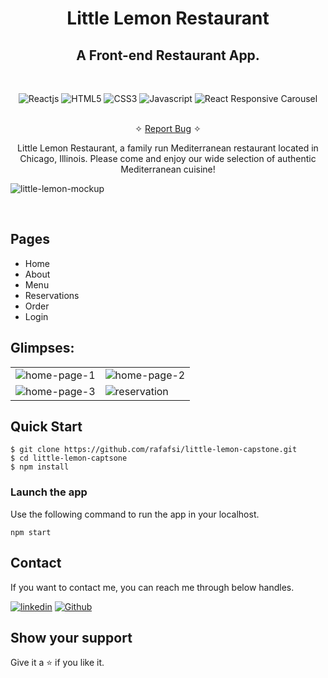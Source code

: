 <h1 align="center">Little Lemon Restaurant</h1>

<h2 align="center">A Front-end Restaurant App.</h2>

<br />
<p align="center">
    <img src="https://img.shields.io/badge/React-20232A?style=for-the-badge&logo=react&logoColor=61DAFB" alt="Reactjs" />
    <img src="https://img.shields.io/badge/HTML5-E34F26?style=for-the-badge&logo=html5&logoColor=white" alt="HTML5" />
    <img src="https://img.shields.io/badge/CSS3-1572B6?style=for-the-badge&logo=css3&logoColor=white" alt="CSS3" />
    <img src="https://img.shields.io/badge/JavaScript-323330?style=for-the-badge&logo=javascript&logoColor=F7DF1E" alt="Javascript" />
    <img src="https://img.shields.io/badge/React Responsive Carousel-FFFFFF?style=for-the-badge&logo=react-responsive-carousel&logoColor=000000" alt="React Responsive Carousel" />
</p>

<p align="center"> 
    <br />&#10023;
    <a href="https://github.com/rafafsi/little-lemon-capstone/issues">Report Bug</a>   &#10023;
  </p>

  <p align="center"> 
    Little Lemon Restaurant, a family run Mediterranean restaurant located in Chicago, Illinois. Please come and enjoy our wide selection of authentic Mediterranean cuisine!
  </p>
  
  ![little-lemon-mockup](https://user-images.githubusercontent.com/86061018/223877263-0c0a5f2a-2f73-4f0e-9238-4a9e67757f51.png)
  
<br />

## Pages

- Home
- About
- Menu
- Reservations
- Order
- Login
  <br />

## Glimpses:

<table>
  <tr>
    <td><img src="https://user-images.githubusercontent.com/86061018/223878990-b88169b3-8f1f-4d20-a5b0-9bff3b55007d.png" alt="home-page-1" /></td>
    <td><img src="https://user-images.githubusercontent.com/86061018/223877324-3b30ef35-af15-421b-9ef5-1d90d5e18c92.png" alt="home-page-2" /></td>
  </tr>
  <tr>
    <td><img src="https://user-images.githubusercontent.com/86061018/223877346-16056eca-315a-4877-8586-bbfbe5c0b398.png" alt="home-page-3" /></td>
    <td><img src="https://user-images.githubusercontent.com/86061018/223879168-4805253d-fbfd-470d-88ed-6b865b6524fe.png" alt="reservation" /></td>
  </tr>
</table>

## Quick Start

```shell
$ git clone https://github.com/rafafsi/little-lemon-capstone.git
$ cd little-lemon-captsone
$ npm install
```

### Launch the app

Use the following command to run the app in your localhost.

```
npm start
```

## Contact

If you want to contact me, you can reach me through below handles.

[![linkedin](https://img.shields.io/badge/RAFAELA_INÁCIO-0077B5?style=for-the-badge&logo=linkedin&logoColor=white)](https://www.linkedin.com/in/rafaelafsinacio/)
[![Github](https://img.shields.io/badge/RAFAELA_INÁCIO-20232A?style=for-the-badge&logo=Github&logoColor=white)](https://github.com/rafafsi)

## Show your support

Give it a ⭐️ if you like it.
